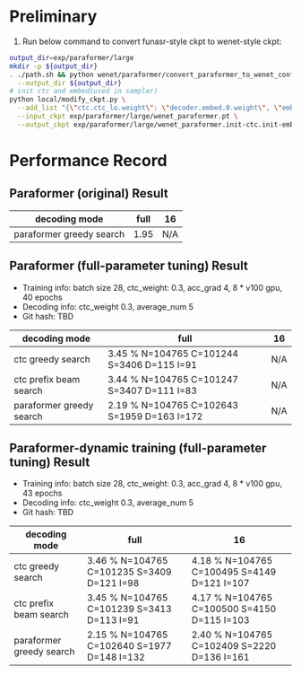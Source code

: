 # Preliminary
1. Run below command to convert funasr-style  ckpt to wenet-style ckpt:
```sh
output_dir=exp/paraformer/large
mkdir -p ${output_dir}
. ./path.sh && python wenet/paraformer/convert_paraformer_to_wenet_config_and_ckpt.py \
  --output_dir ${output_dir}
# init ctc and embed(used in sampler)
python local/modify_ckpt.py \
  --add_list "{\"ctc.ctc_lo.weight\": \"decoder.embed.0.weight\", \"embed.0.weight\": \"decoder.embed.0.weight\"}" \
  --input_ckpt exp/paraformer/large/wenet_paraformer.pt \
  --output_ckpt exp/paraformer/large/wenet_paraformer.init-ctc.init-embed.pt
```

# Performance Record

## Paraformer (original) Result

| decoding mode             |  full | 16  |
|---------------------------|-------|-----|
| paraformer greedy search  | 1.95  | N/A |

## Paraformer (full-parameter tuning) Result

* Training info: batch size 28, ctc_weight: 0.3, acc_grad 4, 8 * v100 gpu, 40 epochs
* Decoding info: ctc_weight 0.3, average_num 5
* Git hash: TBD

| decoding mode             | full  | 16  |
|---------------------------|-------|-----|
| ctc greedy search         | 3.45 % N=104765 C=101244 S=3406 D=115 I=91  | N/A |
| ctc prefix beam search    | 3.44 % N=104765 C=101247 S=3407 D=111 I=83  | N/A |
| paraformer greedy search  | 2.19 % N=104765 C=102643 S=1959 D=163 I=172 | N/A |

## Paraformer-dynamic training (full-parameter tuning) Result

* Training info: batch size 28, ctc_weight: 0.3, acc_grad 4, 8 * v100 gpu, 43 epochs
* Decoding info: ctc_weight 0.3, average_num 5
* Git hash: TBD

| decoding mode             | full   | 16   |
|---------------------------|--------|------|
| ctc greedy search         | 3.46 % N=104765 C=101235 S=3409 D=121 I=98   | 4.18 % N=104765 C=100495 S=4149 D=121 I=107 |
| ctc prefix beam search    | 3.45 % N=104765 C=101239 S=3413 D=113 I=91   | 4.17 % N=104765 C=100500 S=4150 D=115 I=103 |
| paraformer greedy search  | 2.15 % N=104765 C=102640 S=1977 D=148 I=132  | 2.40 % N=104765 C=102409 S=2220 D=136 I=161 |
